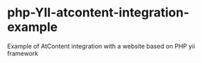 php-YII-atcontent-integration-example
=====================================

Example of AtContent integration with a website based on PHP yii framework 